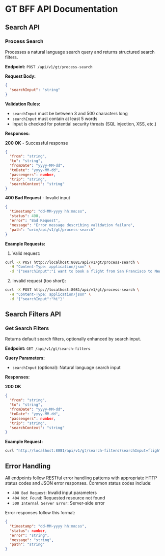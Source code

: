 # GT BFF API Documentation

## Search API

### Process Search

Processes a natural language search query and returns structured search filters.

**Endpoint:** `POST /api/v1/gt/process-search`

**Request Body:**
```json
{
  "searchInput": "string"
}
```

**Validation Rules:**
- `searchInput` must be between 3 and 500 characters long
- `searchInput` must contain at least 5 words
- Input is checked for potential security threats (SQL injection, XSS, etc.)

**Responses:**

**200 OK** - Successful response
```json
{
  "from": "string",
  "to": "string",
  "fromDate": "yyyy-MM-dd",
  "toDate": "yyyy-MM-dd",
  "passengers": number,
  "trip": "string",
  "searchContext": "string"
}
```

**400 Bad Request** - Invalid input
```json
{
  "timestamp": "dd-MM-yyyy hh:mm:ss",
  "status": 400,
  "error": "Bad Request",
  "message": "Error message describing validation failure",
  "path": "uri=/api/v1/gt/process-search"
}
```

**Example Requests:**

1. Valid request:
```bash
curl -X POST http://localhost:8081/api/v1/gt/process-search \
  -H "Content-Type: application/json" \
  -d '{"searchInput":"I want to book a flight from San Francisco to New York for 2 passengers next week"}'
```

2. Invalid request (too short):
```bash
curl -X POST http://localhost:8081/api/v1/gt/process-search \
  -H "Content-Type: application/json" \
  -d '{"searchInput":"hi"}'
```

## Search Filters API

### Get Search Filters

Returns default search filters, optionally enhanced by search input.

**Endpoint:** `GET /api/v1/gt/search-filters`

**Query Parameters:**
- `searchInput` (optional): Natural language search input

**Responses:**

**200 OK**
```json
{
  "from": "string",
  "to": "string",
  "fromDate": "yyyy-MM-dd",
  "toDate": "yyyy-MM-dd",
  "passengers": number,
  "trip": "string",
  "searchContext": "string"
}
```

**Example Request:**
```bash
curl "http://localhost:8081/api/v1/gt/search-filters?searchInput=flight%20to%20london"
```

## Error Handling

All endpoints follow RESTful error handling patterns with appropriate HTTP status codes and JSON error responses. Common status codes include:

- `400 Bad Request`: Invalid input parameters
- `404 Not Found`: Requested resource not found
- `500 Internal Server Error`: Server-side error

Error responses follow this format:
```json
{
  "timestamp": "dd-MM-yyyy hh:mm:ss",
  "status": number,
  "error": "string",
  "message": "string",
  "path": "string"
}
```
